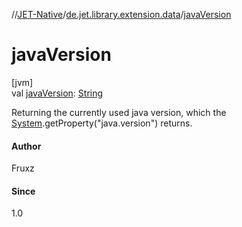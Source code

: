 //[JET-Native](../../index.md)/[de.jet.library.extension.data](index.md)/[javaVersion](java-version.md)

# javaVersion

[jvm]\
val [javaVersion](java-version.md): [String](https://kotlinlang.org/api/latest/jvm/stdlib/kotlin/-string/index.html)

Returning the currently used java version, which the [System](https://docs.oracle.com/javase/8/docs/api/java/lang/System.html).getProperty("java.version") returns.

#### Author

Fruxz

#### Since

1.0
